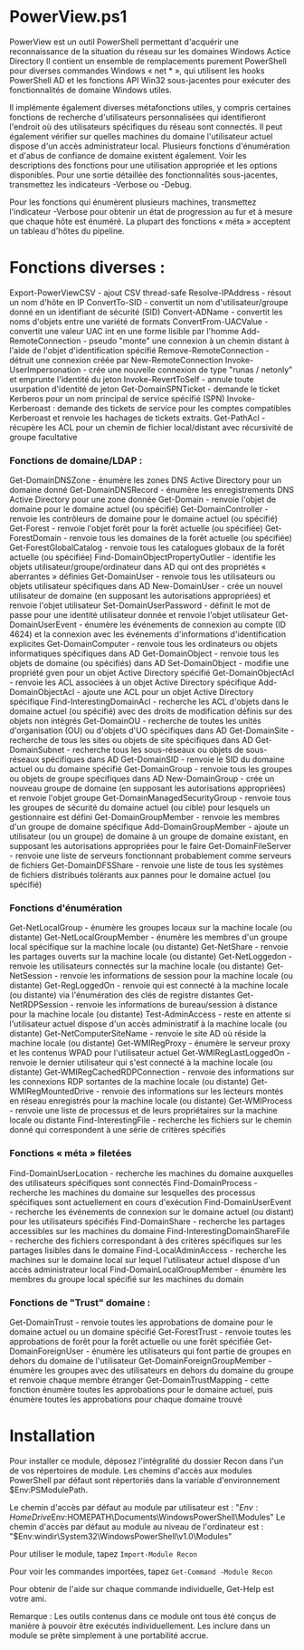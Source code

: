# PowerView.ps1

PowerView est un outil PowerShell permettant d'acquérir une reconnaissance de la situation du réseau sur les domaines Windows Actice Directory
Il contient un ensemble de remplacements purement PowerShell pour diverses commandes Windows « net * », qui utilisent les hooks PowerShell AD et les fonctions API Win32 sous-jacentes pour exécuter des fonctionnalités de domaine Windows utiles.

Il implémente également diverses métafonctions utiles, y compris certaines fonctions de recherche d'utilisateurs personnalisées qui identifieront l'endroit où des utilisateurs spécifiques du réseau sont connectés. Il peut également vérifier sur quelles machines du domaine l'utilisateur actuel dispose d'un accès administrateur local. Plusieurs fonctions d'énumération et d'abus de confiance de domaine existent également. Voir les descriptions des fonctions pour une utilisation appropriée et les options disponibles. Pour une sortie détaillée des fonctionnalités sous-jacentes, transmettez les indicateurs -Verbose ou -Debug.

Pour les fonctions qui énumèrent plusieurs machines, transmettez l'indicateur -Verbose pour obtenir un état de progression au fur et à mesure que chaque hôte est énuméré. La plupart des fonctions « méta » acceptent un tableau d'hôtes du pipeline.

# Fonctions diverses :
Export-PowerViewCSV       - ajout CSV thread-safe
Resolve-IPAddress         - résout un nom d'hôte en IP
ConvertTo-SID             - convertit un nom d'utilisateur/groupe donné en un identifiant de sécurité (SID)
Convert-ADName            - convertit les noms d'objets entre une variété de formats
ConvertFrom-UACValue      - convertit une valeur UAC int en une forme lisible par l'homme
Add-RemoteConnection      - pseudo "monte" une connexion à un chemin distant à l'aide de l'objet d'identification spécifié
Remove-RemoteConnection   - détruit une connexion créée par New-RemoteConnection
Invoke-UserImpersonation  - crée une nouvelle connexion de type "runas / netonly" et emprunte l'identité du jeton
Invoke-RevertToSelf       - annule toute usurpation d'identité de jeton
Get-DomainSPNTicket       - demande le ticket Kerberos pour un nom principal de service spécifié (SPN)
Invoke-Kerberoast :       demande des tickets de service pour les comptes compatibles Kerberoast et renvoie les hachages de tickets extraits.
Get-PathAcl               - récupère les ACL pour un chemin de fichier local/distant avec récursivité de groupe facultative

### Fonctions de domaine/LDAP :
Get-DomainDNSZone                 - énumère les zones DNS Active Directory pour un domaine donné
Get-DomainDNSRecord               - énumère les enregistrements DNS Active Directory pour une zone donnée
Get-Domain                        - renvoie l'objet de domaine pour le domaine actuel (ou spécifié)
Get-DomainController              - renvoie les contrôleurs de domaine pour le domaine actuel (ou spécifié)
Get-Forest                        - renvoie l'objet forêt pour la forêt actuelle (ou spécifiée)
Get-ForestDomain                  - renvoie tous les domaines de la forêt actuelle (ou spécifiée)
Get-ForestGlobalCatalog           - renvoie tous les catalogues globaux de la forêt actuelle (ou spécifiée)
Find-DomainObjectPropertyOutlier  - identifie les objets utilisateur/groupe/ordinateur dans AD qui ont des propriétés « aberrantes » définies
Get-DomainUser                    - renvoie tous les utilisateurs ou objets utilisateur spécifiques dans AD
New-DomainUser                    - crée un nouvel utilisateur de domaine (en supposant les autorisations appropriées) et renvoie l'objet utilisateur
Set-DomainUserPassword            - définit le mot de passe pour une identité utilisateur donnée et renvoie l'objet utilisateur
Get-DomainUserEvent               - énumère les événements de connexion au compte (ID 4624) et la connexion avec les 
                                    événements d'informations d'identification explicites
Get-DomainComputer                - renvoie tous les ordinateurs ou objets informatiques spécifiques dans AD
Get-DomainObject                  - renvoie tous les objets de domaine (ou spécifiés) dans AD
Set-DomainObject                  - modifie une propriété gven pour un objet Active Directory spécifié
Get-DomainObjectAcl               - renvoie les ACL associées à un objet Active Directory spécifique
Add-DomainObjectAcl               - ajoute une ACL pour un objet Active Directory spécifique
Find-InterestingDomainAcl         - recherche les ACL d'objets dans le domaine actuel (ou spécifié) avec des droits de 
                                    modification définis sur des objets non intégrés
Get-DomainOU                      - recherche de toutes les unités d'organisation (OU) ou d'objets d'UO spécifiques dans AD
Get-DomainSite                    - recherche de tous les sites ou objets de site spécifiques dans AD
Get-DomainSubnet                  - recherche tous les sous-réseaux ou objets de sous-réseaux spécifiques dans AD
Get-DomainSID                     - renvoie le SID du domaine actuel ou du domaine spécifié
Get-DomainGroup                   - renvoie tous les groupes ou objets de groupe spécifiques dans AD
New-DomainGroup                   - crée un nouveau groupe de domaine (en supposant les autorisations appropriées) et renvoie l'objet groupe
Get-DomainManagedSecurityGroup    - renvoie tous les groupes de sécurité du domaine actuel (ou cible) pour lesquels un gestionnaire est défini
Get-DomainGroupMember             - renvoie les membres d'un groupe de domaine spécifique
Add-DomainGroupMember             - ajoute un utilisateur (ou un groupe) de domaine à un groupe de domaine existant, en supposant les autorisations appropriées pour le faire
Get-DomainFileServer              - renvoie une liste de serveurs fonctionnant probablement comme serveurs de fichiers
Get-DomainDFSShare                - renvoie une liste de tous les systèmes de fichiers distribués tolérants aux pannes pour le domaine actuel (ou spécifié)

### Fonctions d'énumération 
Get-NetLocalGroup                 - énumère les groupes locaux sur la machine locale (ou distante)
Get-NetLocalGroupMember           - énumère les membres d'un groupe local spécifique sur la machine locale (ou distante)
Get-NetShare                      - renvoie les partages ouverts sur la machine locale (ou distante)
Get-NetLoggedon                   - renvoie les utilisateurs connectés sur la machine locale (ou distante)
Get-NetSession                    - renvoie les informations de session pour la machine locale (ou distante)
Get-RegLoggedOn                   - renvoie qui est connecté à la machine locale (ou distante) via l'énumération des clés de registre distantes
Get-NetRDPSession                 - renvoie les informations de bureau/session à distance pour la machine locale (ou distante)
Test-AdminAccess                  - reste en attente si l'utilisateur actuel dispose d'un accès administratif à la machine locale (ou distante)
Get-NetComputerSiteName           - renvoie le site AD où réside la machine locale (ou distante)
Get-WMIRegProxy                   - énumère le serveur proxy et les contenus WPAD pour l'utilisateur actuel
Get-WMIRegLastLoggedOn            - renvoie le dernier utilisateur qui s'est connecté à la machine locale (ou distante)
Get-WMIRegCachedRDPConnection     - renvoie des informations sur les connexions RDP sortantes de la machine locale (ou distante)
Get-WMIRegMountedDrive            - renvoie des informations sur les lecteurs montés en réseau enregistrés pour la machine locale (ou distante)
Get-WMIProcess                    - renvoie une liste de processus et de leurs propriétaires sur la machine locale ou distante
Find-InterestingFile              - recherche les fichiers sur le chemin donné qui correspondent à une série de critères spécifiés

### Fonctions « méta » filetées
Find-DomainUserLocation           - recherche les machines du domaine auxquelles des utilisateurs spécifiques sont connectés
Find-DomainProcess                - recherche les machines du domaine sur lesquelles des processus spécifiques sont actuellement en cours d'exécution
Find-DomainUserEvent              - recherche les événements de connexion sur le domaine actuel (ou distant) pour les utilisateurs spécifiés
Find-DomainShare                  - recherche les partages accessibles sur les machines du domaine
Find-InterestingDomainShareFile   - recherche des fichiers correspondant à des critères spécifiques sur les partages lisibles dans le domaine
Find-LocalAdminAccess             - recherche les machines sur le domaine local sur lequel l'utilisateur actuel dispose d'un accès administrateur local
Find-DomainLocalGroupMember       - énumère les membres du groupe local spécifié sur les machines du domain

### Fonctions de "Trust" domaine :
Get-DomainTrust                   - renvoie toutes les approbations de domaine pour le domaine actuel ou un domaine spécifié
Get-ForestTrust                   - renvoie toutes les approbations de forêt pour la forêt actuelle ou une forêt spécifiée
Get-DomainForeignUser             - énumère les utilisateurs qui font partie de groupes en dehors du domaine de l'utilisateur
Get-DomainForeignGroupMember      - énumère les groupes avec des utilisateurs en dehors du domaine du groupe et renvoie chaque membre étranger
Get-DomainTrustMapping            - cette fonction énumère toutes les approbations pour le domaine actuel, puis énumère toutes les approbations pour chaque domaine trouvé

# Installation
Pour installer ce module, déposez l'intégralité du dossier Recon dans l'un de vos répertoires de module. Les chemins d'accès aux modules PowerShell par défaut sont répertoriés dans la variable d'environnement $Env:PSModulePath.

Le chemin d'accès par défaut au module par utilisateur est : "$Env:HomeDrive$Env:HOMEPATH\Documents\WindowsPowerShell\Modules"
Le chemin d'accès par défaut au module au niveau de l'ordinateur est : "$Env:windir\System32\WindowsPowerShell\v1.0\Modules"

Pour utiliser le module, tapez `Import-Module Recon`

Pour voir les commandes importées, tapez `Get-Command -Module Recon`

Pour obtenir de l'aide sur chaque commande individuelle, Get-Help est votre ami.

Remarque : Les outils contenus dans ce module ont tous été conçus de manière à pouvoir être exécutés individuellement. Les inclure dans un module se prête simplement à une portabilité accrue.
